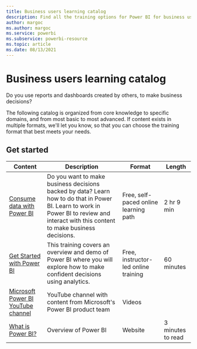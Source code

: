 ```yaml
---
title: Business users learning catalog
description: Find all the training options for Power BI for business users who use reports and dashboards, from most basic to most advanced.
author: margoc
ms.author: margoc
ms.service: powerbi
ms.subservice: powerbi-resource
ms.topic: article
ms.date: 08/13/2021
---
```


# Business users learning catalog

Do you use reports and dashboards created by others, to make business decisions? 

The following catalog is organized from core knowledge to specific domains, and from most basic to most advanced. If content exists in multiple formats, we'll let you know, so that you can choose the training format that best meets your needs.

## Get started<a name="get-started"></a>
| Content  | Description  | Format| Length  |
|--------------------------------------------------------------------------------------------------|-----------------------------------------------------------------------------------------------------------------------------------------------------------------------------------------|---------------------------------------|-------------------|
| [Consume data with Power BI](/learn/paths/consume-data-with-power-bi/) | Do you want to make business decisions backed by data? Learn how to do that in Power BI. Learn to work in Power BI to review and interact with this content to make business decisions. | Free, self-paced online learning path | 2 hr 9 min  |
| [Get Started with Power BI](https://www.microsoft.com/en-us/store/workshops-training-and-events/detail/get-started-with-power-bi) | This training covers an overview and demo of Power BI where you will explore how to make confident decisions using analytics. | Free, instructor-led online training  | 60 minutes |
| [Microsoft Power BI YouTube channel](https://www.youtube.com/user/mspowerbi/videos) | YouTube channel with content from Microsoft's Power BI product team  | Videos  |            |
| [What is Power BI?](../fundamentals/power-bi-overview.md) | Overview of Power BI | Website  | 3 minutes to read |
